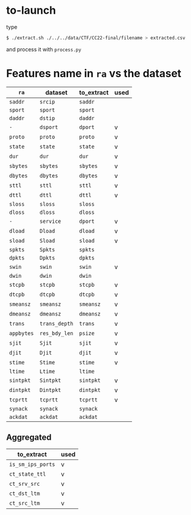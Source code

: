 # to-launch

type

```sh
$ ./extract.sh ./../../data/CTF/CC22-final/filename > extracted.csv
```

and process it with `process.py`

# Features name in `ra` vs the dataset

|`ra`			|dataset		|to_extract		| used	|		
|-				|-				|-				|	-	|	
|`saddr`     	|`srcip`		|`saddr`		|		|
|`sport`		|`sport`		|`sport`	 	|		|
|`daddr`     	|`dstip`		|`daddr`	 	|		|
|`-`		  	|`dsport`		|`dport`	 	|	v	|
|`proto`		|`proto`		|`proto`	 	|	v	|
|`state`		|`state`		|`state`	 	|	v	|
|`dur`			|`dur`			|`dur`	 		|	v	|
|`sbytes`		|`sbytes`		|`sbytes`	 	|	v	|
|`dbytes`		|`dbytes`		|`dbytes`	 	|	v	|
|`sttl`			|`sttl`			|`sttl`	 		|	v	|
|`dttl`			|`dttl`			|`dttl`	 		|	v	|
|`sloss`		|`sloss`		|`sloss`	 	|		|
|`dloss`		|`dloss`		|`dloss`	 	|		|
|`-`		  	|`service`		|`dport`		|	v	|
|`dload`		|`Dload`		|`dload`	 	|	v	|
|`sload`		|`Sload`		|`sload`	 	|	v	|
|`spkts`		|`Spkts`		|`spkts`	 	|		|
|`dpkts`		|`Dpkts`		|`dpkts`	 	|		|
|`swin`			|`swin`			|`swin`	 		|	v	|
|`dwin`			|`dwin`			|`dwin`	 		|		|
|`stcpb`		|`stcpb`		|`stcpb`	 	|	v	|
|`dtcpb`		|`dtcpb`		|`dtcpb`	 	|	v	|
|`smeansz`		|`smeansz`		|`smeansz`	 	|	v	|
|`dmeansz`		|`dmeansz`		|`dmeansz`	 	|	v	|
|`trans`		|`trans_depth`	|`trans`		|	v	|
|`appbytes`		|`res_bdy_len`	|`psize`    	|	v	|
|`sjit`			|`Sjit`			|`sjit`	 		|	v	|
|`djit`			|`Djit`			|`djit`	 		|	v	|
|`stime`		|`Stime`		|`stime`	 	|	v	|
|`ltime`		|`Ltime`		|`ltime`	 	|		|
|`sintpkt`		|`Sintpkt`		|`sintpkt`	 	|	v	|
|`dintpkt`		|`Dintpkt`		|`dintpkt`	 	|	v	|
|`tcprtt`		|`tcprtt`		|`tcprtt`	 	|	v	|
|`synack`		|`synack`		|`synack`	 	|		|
|`ackdat`		|`ackdat`		|`ackdat`	 	|		|


## Aggregated

|to_extract				| used	|		
|-						|	-	|	
|`is_sm_ips_ports`		|	v	|									
|`ct_state_ttl`			|	v	|	
|`ct_srv_src`			|	v	|
|`ct_dst_ltm`			|	v	|
|`ct_src_ltm`			|	v	|       



